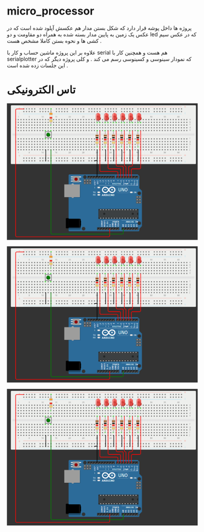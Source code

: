 # micro_processor        
پروژه ها داخل پوشه قرار دارد که شکل بستن مدار هم عکسش آپلود شده است که در عکس یک زمین به پایین مدار بسته شده به همراه دو مقاومت و دو led که در عکس سیم کشی ها و نحوه بستن کاملا مشخص هست . 

علاوه بر این پروژه ماشین حساب و کار با serial  هم هست و همچنین کار با serialplotter  که نمودار سینوسی و کسینوسی رسم می کند .
و کلی پروژه دیگر که در این جلسات زده شده است .

# تاس الکترونیکی 
<p align="center">
  <div style="pointer-events: none; ">
    <img src="https://github.com/mohsenkmt/MicroProcessor/blob/main/Photo/8_Electronic_dice.jpeg">
  </div>
</p>
<p align="center">
    <img src="https://raw.githubusercontent.com/mohsenkmt/MicroProcessor/main/Photo/8_Electronic_dice.jpeg" alt="Electronic Dice">
</p>
<p align="center">
    <a href="https://raw.githubusercontent.com/mohsenkmt/MicroProcessor/main/Photo/8_Electronic_dice.jpeg" target="_blank">
        <img src="https://raw.githubusercontent.com/mohsenkmt/MicroProcessor/main/Photo/8_Electronic_dice.jpeg" alt="Electronic Dice" title="rezazabihi" style="border: none;">
    </a>
</p>
